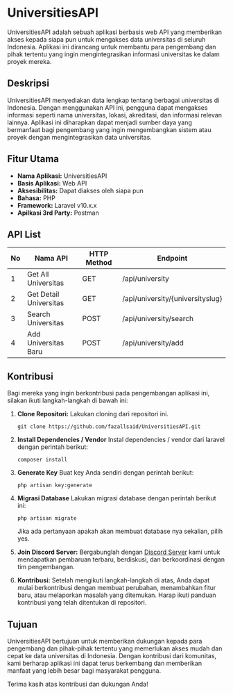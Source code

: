 # UniversitiesAPI

UniversitiesAPI adalah sebuah aplikasi berbasis web API yang memberikan akses kepada siapa pun untuk mengakses data universitas di seluruh Indonesia. Aplikasi ini dirancang untuk membantu para pengembang dan pihak tertentu yang ingin mengintegrasikan informasi universitas ke dalam proyek mereka.

## Deskripsi
UniversitiesAPI menyediakan data lengkap tentang berbagai universitas di Indonesia. Dengan menggunakan API ini, pengguna dapat mengakses informasi seperti nama universitas, lokasi, akreditasi, dan informasi relevan lainnya. Aplikasi ini diharapkan dapat menjadi sumber daya yang bermanfaat bagi pengembang yang ingin mengembangkan sistem atau proyek dengan mengintegrasikan data universitas.

## Fitur Utama
- **Nama Aplikasi:** UniversitiesAPI
- **Basis Aplikasi:** Web API
- **Aksesibilitas:** Dapat diakses oleh siapa pun
- **Bahasa:** PHP
- **Framework:** Laravel v10.x.x
- **Apilkasi 3rd Party:** Postman

## API List
| No | Nama API                  | HTTP Method   | Endpoint        |
|----|---------------------------|---------------|-----------------|
| 1  | Get All Universitas       | GET           | /api/university | 
| 2  | Get Detail Universitas    | GET           | /api/university/{universityslug} |
| 3  | Search Universitas       | POST          | /api/university/search |
| 4  | Add Universitas Baru      | POST          | /api/university/add |

## Kontribusi
Bagi mereka yang ingin berkontribusi pada pengembangan aplikasi ini, silakan ikuti langkah-langkah di bawah ini:
1. **Clone Repositori:**
   Lakukan cloning dari repositori ini.
   ```
   git clone https://github.com/fazallsaid/UniversitiesAPI.git
   ```

2. **Install Dependencies / Vendor**
   Instal dependencies / vendor dari laravel dengan perintah berikut:
   ```
   composer install
   ```

3. **Generate Key**
   Buat key Anda sendiri dengan perintah berikut:
   ```
   php artisan key:generate
   ```

4. **Migrasi Database**
   Lakukan migrasi database dengan perintah berikut ini:
   ```
   php artisan migrate
   ```
   Jika ada pertanyaan apakah akan membuat database nya sekalian, pilih yes.

5. **Join Discord Server:** Bergabunglah dengan [Discord Server](https://discord.gg/YfEKyXbjFU) kami untuk mendapatkan pembaruan terbaru, berdiskusi, dan berkoordinasi dengan tim pengembangan.

6. **Kontribusi:** Setelah mengikuti langkah-langkah di atas, Anda dapat mulai berkontribusi dengan membuat perubahan, menambahkan fitur baru, atau melaporkan masalah yang ditemukan. Harap ikuti panduan kontribusi yang telah ditentukan di repositori.

## Tujuan
UniversitiesAPI bertujuan untuk memberikan dukungan kepada para pengembang dan pihak-pihak tertentu yang memerlukan akses mudah dan cepat ke data universitas di Indonesia. Dengan kontribusi dari komunitas, kami berharap aplikasi ini dapat terus berkembang dan memberikan manfaat yang lebih besar bagi masyarakat pengguna.

Terima kasih atas kontribusi dan dukungan Anda!